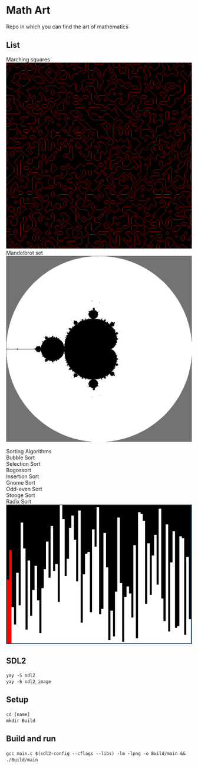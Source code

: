 # Math Art
Repo in which you can find the art of mathematics </br>

## List
Marching squares </br>
![Preview](/Images/marchingSquares.png) </br>
Mandelbrot set </br>
![Preview](/Images/mandelbrotSet.png) </br>

Sorting Algorithms </br>
Bubble Sort </br>
Selection Sort </br>
Bogossort </br>
Insertion Sort </br>
Gnome Sort </br>
Odd-even Sort </br>
Stooge Sort </br>
Radix Sort </br>
![Preview](/Images/bubbleSort.png) </br>

## SDL2
`yay -S sdl2` </br>
`yay -S sdl2_image` </br>

## Setup
`cd [name]` </br>
`mkdir Build` </br>

## Build and run
`gcc main.c $(sdl2-config --cflags --libs) -lm -lpng -o Build/main && ./Build/main` </br>
